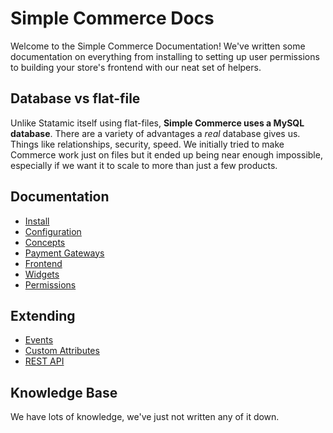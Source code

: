 # Simple Commerce Docs

Welcome to the Simple Commerce Documentation! We've written some documentation on everything from installing to setting up user permissions to building your store's frontend with our neat set of helpers.

## Database vs flat-file

Unlike Statamic itself using flat-files, **Simple Commerce uses a MySQL database**. There are a variety of advantages a *real* database gives us. Things like relationships, security, speed. We initially tried to make Commerce work just on files but it ended up being near enough impossible, especially if we want it to scale to more than just a few products.

## Documentation

* [Install](./install.md)
* [Configuration](./configuration.md)
* [Concepts](./concepts.md)
* [Payment Gateways](./gateways.md)
* [Frontend](./frontend.md)
* [Widgets](./widgets.md)
* [Permissions](./permissions.md)

## Extending

* [Events](./events.md)
* [Custom Attributes](./attributes.md)
* [REST API](./rest-api.md)

## Knowledge Base

We have lots of knowledge, we've just not written any of it down.
